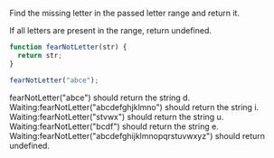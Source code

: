 Find the missing letter in the passed letter range and return it.

If all letters are present in the range, return undefined.

```javascript
function fearNotLetter(str) {
  return str;
}

fearNotLetter("abce");
```

fearNotLetter("abce") should return the string d.
Waiting:fearNotLetter("abcdefghjklmno") should return the string i.
Waiting:fearNotLetter("stvwx") should return the string u.
Waiting:fearNotLetter("bcdf") should return the string e.
Waiting:fearNotLetter("abcdefghijklmnopqrstuvwxyz") should return undefined.

